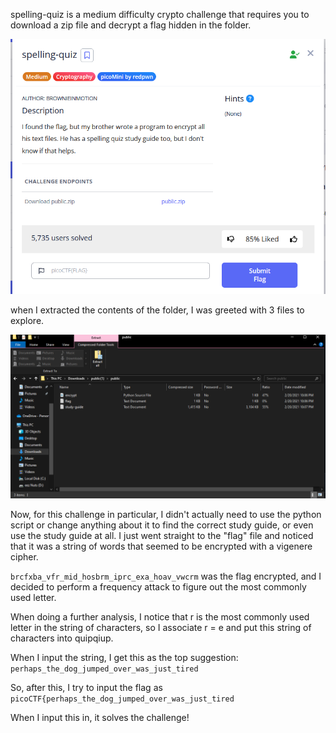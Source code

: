 spelling-quiz is a medium difficulty crypto challenge that requires you to download a zip file and decrypt a flag hidden in the folder. 

![alt text](images/spelling-quiz-challenge.png)


when I extracted the contents of the folder, I was greeted with 3 files to explore. 

![alt text](images/folder-files.png)



Now, for this challenge in particular, I didn't actually need to use the python script or change anything about it to find the correct study guide, or even use the study guide at all. I just went straight to the "flag" file and noticed that it was a string of words that seemed to be encrypted with a vigenere cipher. 

  `brcfxba_vfr_mid_hosbrm_iprc_exa_hoav_vwcrm` was the flag encrypted, and I decided to perform a frequency attack to figure out the most commonly used letter. 

  When doing a further analysis, I notice that r is the most commonly used letter in the string of characters, so I associate r = e and put this string of characters into   quipqiup. 

When I input the string, I get this as the top suggestion: 
`perhaps_the_dog_jumped_over_was_just_tired`

So, after this, I try to input the flag as 
`picoCTF{perhaps_the_dog_jumped_over_was_just_tired`

When I input this in, it solves the challenge!
